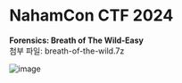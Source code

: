 # NahamCon CTF 2024
**Forensics: Breath of The Wild-Easy**
<br>
첨부 파일: breath-of-the-wild.7z

![image](https://github.com/VKUOCA/CTF-Write-Up/assets/128664025/b59b51d4-db09-4e80-9090-489a326bbbca)




